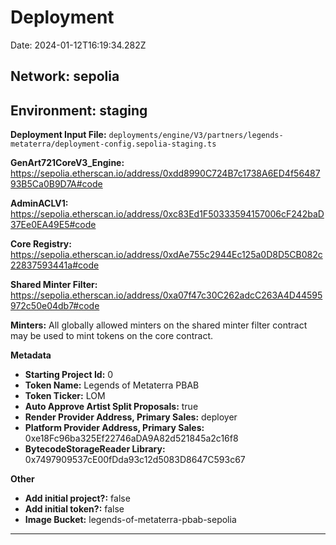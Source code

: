 
# Deployment

Date: 2024-01-12T16:19:34.282Z

## **Network:** sepolia

## **Environment:** staging

**Deployment Input File:** `deployments/engine/V3/partners/legends-metaterra/deployment-config.sepolia-staging.ts`

**GenArt721CoreV3_Engine:** https://sepolia.etherscan.io/address/0xdd8990C724B7c1738A6ED4f5648793B5Ca0B9D7A#code

**AdminACLV1:** https://sepolia.etherscan.io/address/0xc83Ed1F50333594157006cF242baD37Ee0EA49E5#code

**Core Registry:** https://sepolia.etherscan.io/address/0xdAe755c2944Ec125a0D8D5CB082c22837593441a#code

**Shared Minter Filter:** https://sepolia.etherscan.io/address/0xa07f47c30C262adcC263A4D44595972c50e04db7#code

**Minters:** All globally allowed minters on the shared minter filter contract may be used to mint tokens on the core contract.

**Metadata**

- **Starting Project Id:** 0
- **Token Name:** Legends of Metaterra PBAB
- **Token Ticker:** LOM
- **Auto Approve Artist Split Proposals:** true
- **Render Provider Address, Primary Sales:** deployer
- **Platform Provider Address, Primary Sales:** 0xe18Fc96ba325Ef22746aDA9A82d521845a2c16f8
- **BytecodeStorageReader Library:** 0x7497909537cE00fDda93c12d5083D8647C593c67

**Other**

- **Add initial project?:** false
- **Add initial token?:** false
- **Image Bucket:** legends-of-metaterra-pbab-sepolia

---

